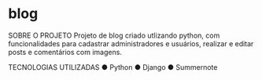 # blog
 SOBRE O PROJETO
 Projeto de blog criado utlizando python, com funcionalidades para cadastrar administradores e usuários, realizar e editar posts e comentários com imagens.
 
 TECNOLOGIAS UTILIZADAS
 ● Python
 ● Django
 ● Summernote
